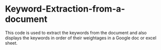 # Keyword-Extraction-from-a-document
This code is used to extract the keywords from the document and also displays the keywords in order of their weightages in a Google doc or excel sheet.
